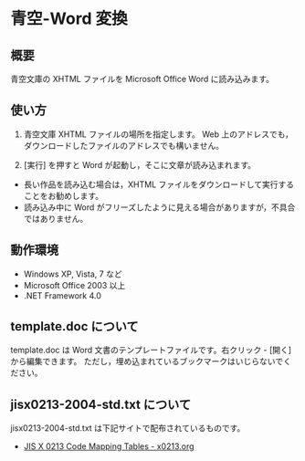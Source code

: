 # 青空-Word 変換

## 概要

青空文庫の XHTML ファイルを Microsoft Office Word に読み込みます。


## 使い方

1. 青空文庫 XHTML ファイルの場所を指定します。
   Web 上のアドレスでも，ダウンロードしたファイルのアドレスでも構いません。

2. [実行] を押すと Word が起動し，そこに文章が読み込まれます。

* 長い作品を読み込む場合は，XHTML ファイルをダウンロードして実行することをお勧めします。
* 読み込み中に Word がフリーズしたように見える場合がありますが，不具合ではありません。


## 動作環境

- Windows XP, Vista, 7 など
- Microsoft Office 2003 以上
- .NET Framework 4.0


## template.doc について

template.doc は Word 文書のテンプレートファイルです。右クリック - [開く] から編集できます。
ただし，埋め込まれているブックマークはいじらないでください。


## jisx0213-2004-std.txt について

jisx0213-2004-std.txt は下記サイトで配布されているものです。

- [JIS X 0213 Code Mapping Tables - x0213.org](http://x0213.org/codetable/index.en.html)

